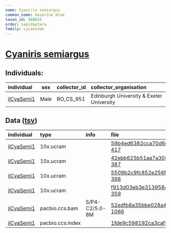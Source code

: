 ```yaml
---
name: Cyaniris semiargus
common_name: mazarine blue
taxon_id: 988025
order: Lepidoptera
family: Lycanidae
---
```


# [Cyaniris semiargus](https://www.ebi.ac.uk/ena/data/taxonomy/v1/taxon/tax-id/988025)

## Individuals:

| individual | sex | collector_id | collector_organisation |
| :--------- | :-: | :----------- | :--------------------- |
| [ilCyaSemi1](ilCyaSemi1.md) | Male | RO_CS_951 | Edinburgh University & Exeter University |

## Data ([tsv](Cyaniris_semiargus_data.tsv))

| individual | type | info | file |
| :--------- | :--- | :--- | :--- |
| [ilCyaSemi1](ilCyaSemi1.md) | 10x.ucram |  | [59b4ed6382cca70d6dc20c2ea20e70c9-417](https://darwin.cog.sanger.ac.uk/insects/Cyaniris_semiargus/ilCyaSemi1/genomic_data/10x/33308_8%231.cram) |
| [ilCyaSemi1](ilCyaSemi1.md) | 10x.ucram |  | [42ebb625b51aa7a3080ccd995540f66a-387](https://darwin.cog.sanger.ac.uk/insects/Cyaniris_semiargus/ilCyaSemi1/genomic_data/10x/33308_8%232.cram) |
| [ilCyaSemi1](ilCyaSemi1.md) | 10x.ucram |  | [5509b2c9fc852e256fcc7b36c2dd9043-398](https://darwin.cog.sanger.ac.uk/insects/Cyaniris_semiargus/ilCyaSemi1/genomic_data/10x/33308_8%233.cram) |
| [ilCyaSemi1](ilCyaSemi1.md) | 10x.ucram |  | [f913d03eb3e3139584eb2368625470f8-359](https://darwin.cog.sanger.ac.uk/insects/Cyaniris_semiargus/ilCyaSemi1/genomic_data/10x/33308_8%234.cram) |
| [ilCyaSemi1](ilCyaSemi1.md) | pacbio.ccs.bam | S/P4-C2/5.0-8M | [52edfb8a35bbe028a436e825b36f0ca1-1066](https://darwin.cog.sanger.ac.uk/insects/Cyaniris_semiargus/ilCyaSemi1/genomic_data/pacbio/m64097_200128_170632.ccs.bam) |
| [ilCyaSemi1](ilCyaSemi1.md) | pacbio.ccs.index |  | [1fde9c598192ca3caf56f73ff27e4c22-2](https://darwin.cog.sanger.ac.uk/insects/Cyaniris_semiargus/ilCyaSemi1/genomic_data/pacbio/m64097_200128_170632.ccs.bam.pbi) |
